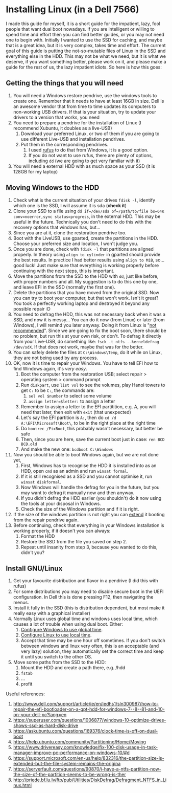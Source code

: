 # Installing Linux (in a Dell 7566)

I made this guide for myself, it is a short guide for the impatient, lazy, fool people that want dual boot nowadays.
If you are intelligent or willing to spend time and effort then you can find better guides, or you may not need one to begin with.
Initially I wanted to use the SSD for caching, and maybe that is a great idea, but it is very complex, takes time and effort.
The current goal of this guide is putting the not-so-mutable files of Linux in the SSD and everything else in the HDD.
This may not be what we need, but it is what we deserve, if you want something better, please work on it,
  and please make a guide for the rest of us, the lazy impatient idiots.
So here is how this goes:

## Getting the things that you will need

1. You will need a Windows restore pendrive, use the windows tools to create one.
   Remember that it needs to have at least 16GB in size.
   Dell is an awesome vendor that from time to time updates its computers to non-working USB drivers.
   If that is your situation, try to update your drivers to a version that works, you need 
1. You need to prepare a pendrive for the installation of Linux (I recommend Xubuntu, it doubles as a live-USB)
    1. Download your preferred Linux, or two of them if you are going to use different Live-USB and installation pendrives.
    1. Put them in the corresponding pendrives.
        1. I used [rufus](https://rufus.akeo.ie/) to do that from Windows, it is a good option.
        1. If you do not want to use rufus, there are plenty of options, including `dd` (we are going to get very familiar with it)
1. You will need a external HDD with as much space as your SSD (it is 128GB for my laptop)

## Moving Windows to the HDD

1. Check what is the current situation of your drives `fdisk -l`, identify which one is the SSD, I will assume it is sda (**check it**)
1. Clone your SSD to a file using `dd if=/dev/sda of=/path/to/file bs=64K conv=noerror,sync status=progress`, in the external HDD.
   This may be useful in the future.
   Technically you don't need to do this with the recovery options that windows has, but...
1. Since you are at it, clone the restoration pendrive too.
1. Boot with the LiveUSB, use gparted, create the partitions in the HDD.
   Choose your preferred size and location, I won't judge you.
1. Once you are done, check with `fdisk -l` that partitions are aligned properly.
   In theory using `align to cylinder` in gparted should provide the best results.
   In practice I had better results using `align to MiB`, so... good luck!
   Just make sure that everything is working properly before continuing with the next steps, this is important.
1. Move the partitions from the SSD to the HDD with `dd`, just like before, with proper numbers and all.
   My suggestion is to do this one by one, and leave EFI in the SSD (normally the first one).
1. Delete the partitions that you have moved from the original SSD.
   Now you can try to boot your computer, but that won't work. Isn't it great?
   You took a perfectly working laptop and destroyed it beyond any possible repair :D
1. You need to defrag the HDD, this was not necessary back when it was a SSD, and now it is messy... 
   You can do it now (from Linux) or later (from Windows), I will remind you later anyway.
   Doing it from Linux is "[not recommended](https://bbs.archlinux.org/viewtopic.php?id=125529)".
   Since we are going to fix the boot soon, there should be no problem, but run this at your own risk, or don't.
   To defrag it directly from your Live-USB, do something like: `fsck -t ntfs --kerneldefrag /dev/sdX`.
   If that does not work, maybe that was for the better.
1. You can safely delete the files at `C:\Windows\Temp`, do it while on Linux, they are not being used by any process.
1. OK, now it is time to repair your Windows.
   You have to tell EFI how to find Windows again, it's _very easy_.
    1. Boot the computer from the restoration USB; select repair > operating system > command prompt
    1. Run `diskpart`, use `list vol` to see the volumes, play Hanoi towers to get `C:` to be `C:`, the commands are:
        1. `sel vol $number` to select some volume
        1. `assign letter=$letter:` to assign a letter
    1. Remember to assign a letter to the EFI partitition, e.g. A, you will need that later, then exit with `exit` (that unexpected)
    1. Let's say the EFI partition is `A:`, then do `cd /d A:\EFI\Microsoft\Boot\`, to be in the right place at the right time
    1. Do `bootrec /FixBoot`, this probably wasn't necessary, but better be safe
    1. Then, since you are here, save the current boot just in case: `ren BCD BCD.old`
    1. And make the new one: `bcdboot C:\Windows`
1. Now you should be able to boot Windows again, but we are not done yet,
    1. First, Windows has to recognise the HDD it is installed into as an HDD, open `cmd` as an admin and run `winsat formal`.
    1. If it is still recognised as a SSD and you cannot optimise it, run `winsat diskformal`.
    1. Now Windows will handle the defrag for you in the future, but you may want to defrag it manually now and then anyway.
    1. If you didn't defrag the HDD earlier (you shouldn't) do it now using the tools at your disposal in Windows.
    1. Check the size of the Windows partition and if it is right.
1. If the size of the windows partition is not right you can
   [extend](https://serverfault.com/questions/90870/i-have-a-ntfs-partition-now-the-size-of-the-partition-seems-to-be-wrong-is-ther)
   it booting from the repair pendrive again.
1. Before continuing, check that everything in your Windows installation is working properly, if it doesn't you can always:
    1. Format the HDD
    1. Restore the SSD from the file you saved on step 2.
    1. Repeat until insanity from step 3, because you wanted to do this, didn't you?
    
## Install GNU/Linux

1. Get your favourite distribution and flavor in a pendrive (I did this with rufus)
1. For some distributions you may need to disable secure boot in the UEFI configuration.
   In Dell this is done pressing F12, then navigating the menus.
1. Install it fully in the SSD (this is distribution dependent, but most make it really easy with a graphical installer)
1. Normally Linux uses global time and windows uses local time, which causes a lot of trouble when using dual boot.
   Either:
    1. [Configure Windows to use global time](https://lifehacker.com/5742148/fix-windows-clock-issues-when-dual-booting-with-os-x).
    1. [Configure Linux to use local time](https://askubuntu.com/questions/169376/clock-time-is-off-on-dual-boot).
    1. Accept that time may be one hour off sometimes.
    If you don't switch between windows and linux very often, this is an acceptable (and very lazy) solution,
    they automatically set the correct time and keep it until you switch to the other OS.
1. Move some paths from the SSD to the HDD:
    1. Mount the HDD and create a path there, e.g. /hdd
    1. `fstab`
    1. ...
    1. profit


Useful references:

1. http://www.dell.com/support/article/ie/en/iedhs1/sln300987/how-to-repair-the-efi-bootloader-on-a-gpt-hdd-for-windows-7--8--81-and-10-on-your-dell-pc?lang=en
1. https://superuser.com/questions/1006877/windows-10-optimize-drives-shows-ssd-as-hard-disk-drive
1. https://askubuntu.com/questions/169376/clock-time-is-off-on-dual-boot
1. https://help.ubuntu.com/community/Partitioning/Home/Moving
1. https://www.drivereasy.com/knowledge/fix-100-disk-usage-in-task-manager-improve-pc-performance-on-windows-10/#d
1. https://support.microsoft.com/en-us/help/832316/the-partition-size-is-extended-but-the-file-system-remains-the-origina
1. https://serverfault.com/questions/90870/i-have-a-ntfs-partition-now-the-size-of-the-partition-seems-to-be-wrong-is-ther
1. http://priede.bf.lu.lv/ftp/pub/Utilities/DiskDefrag/Defragment_NTFS_in_Linux.html
